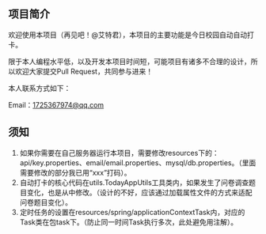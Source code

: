 ## 项目简介
欢迎使用本项目（再见吧！@艾特君），本项目的主要功能是今日校园自动自动打卡。

限于本人编程水平低，以及开发本项目时间短，可能项目有诸多不合理的设计，所以欢迎大家提交Pull Request，共同参与进来！

本人联系方式如下：

Email：<a href="mailto:1725367974@qq.com">1725367974@qq.com</a>

## 须知
1. 如果你需要在自己服务器运行本项目，需要修改resources下的：api/key.properties、email/email.properties、mysql/db.properties。（里面需要修改的部分我已用“xxx”打码）。
2. 自动打卡的核心代码在utils.TodayAppUtils工具类内，如果发生了问卷调查题目变化，也是从中修改。（设计的不好，应该通过加载属性文件的方式来适配问卷题目变化）。
3. 定时任务的设置在resources/spring/applicationContextTask内，对应的Task类在包task下。（防止同一时间Task执行多次，此处避免用注解）。